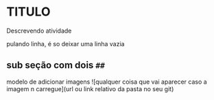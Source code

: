 # TITULO

Descrevendo atividade

pulando linha, é so deixar uma linha vazia

## sub seção com dois `##`

modelo de adicionar imagens
![qualquer coisa que vai aparecer caso a imagem n carregue](url ou link relativo da pasta no seu git)

